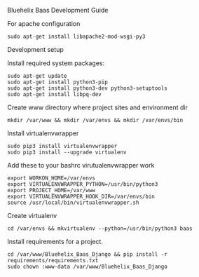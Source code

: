 Bluehelix Baas Development Guide

For apache configuration

    sudo apt-get install libapache2-mod-wsgi-py3

Development setup

Install required system packages:

    sudo apt-get update
    sudo apt-get install python3-pip
    sudo apt-get install python3-dev python3-setuptools
    sudo apt-get install libpq-dev
    
Create www directory where project sites and environment dir

    mkdir /var/www && mkdir /var/envs && mkdir /var/envs/bin

Install virtualenvwrapper

    sudo pip3 install virtualenvwrapper
    sudo pip3 install --upgrade virtualenv

Add these to your bashrc virutualenvwrapper work

    export WORKON_HOME=/var/envs
    export VIRTUALENVWRAPPER_PYTHON=/usr/bin/python3
    export PROJECT_HOME=/var/www
    export VIRTUALENVWRAPPER_HOOK_DIR=/var/envs/bin
    source /usr/local/bin/virtualenvwrapper.sh

Create virtualenv

    cd /var/envs && mkvirtualenv --python=/usr/bin/python3 baas

Install requirements for a project.

    cd /var/www/Bluehelix_Baas_Django && pip install -r requirements/requirements.txt
    sudo chown :www-data /var/www/Bluehelix_Baas_Django
